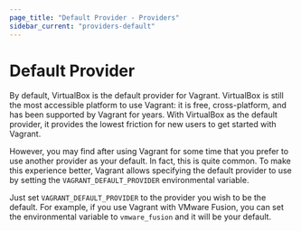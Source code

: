 ```yaml
---
page_title: "Default Provider - Providers"
sidebar_current: "providers-default"
---
```


# Default Provider

By default, VirtualBox is the default provider for Vagrant. VirtualBox is
still the most accessible platform to use Vagrant: it is free, cross-platform,
and has been supported by Vagrant for years. With VirtualBox as the default
provider, it provides the lowest friction for new users to get started with
Vagrant.

However, you may find after using Vagrant for some time that you prefer
to use another provider as your default. In fact, this is quite common.
To make this experience better, Vagrant allows specifying the default
provider to use by setting the `VAGRANT_DEFAULT_PROVIDER` environmental
variable.

Just set `VAGRANT_DEFAULT_PROVIDER` to the provider you wish to be the
default. For example, if you use Vagrant with VMware Fusion, you can set
the environmental variable to `vmware_fusion` and it will be your default.

